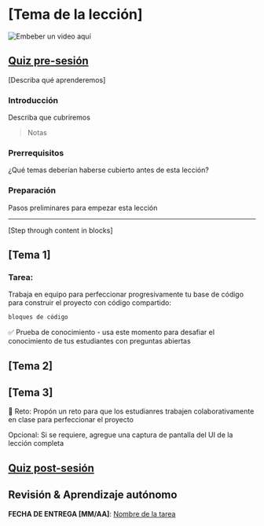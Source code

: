 # [Tema de la lección]

![Embeber un video aquí](video-url)

## [Quiz pre-sesión](quiz-url)

[Describa qué aprenderemos]

### Introducción

Describa que cubriremos

> Notas

### Prerrequisitos

¿Qué temas deberían haberse cubierto antes de esta lección?

### Preparación

Pasos preliminares para empezar esta lección

---

[Step through content in blocks]

## [Tema 1]

### Tarea:

Trabaja en equipo para perfeccionar progresivamente tu base de código para construir el proyecto con código compartido:

```html
bloques de código
```

✅ Prueba de conocimiento - usa este momento para desafiar el conocimiento de tus estudiantes con preguntas abiertas

## [Tema 2]

## [Tema 3]

🚀 Reto: Propón un reto para que los estudianres trabajen colaborativamente en clase para perfeccionar el proyecto

Opcional: Si se requiere, agregue una captura de pantalla del UI de la lección completa

## [Quiz post-sesión](quiz-url)

## Revisión & Aprendizaje autónomo

**FECHA DE ENTREGA [MM/AA]**: [Nombre de la tarea](tarea.md)
